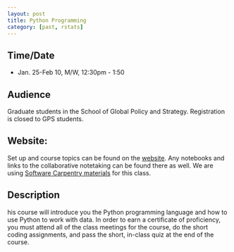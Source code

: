 ```yaml
---
layout: post
title: Python Programming
category: [past, rstats]
---
```


## Time/Date 

* Jan. 25-Feb 10, M/W, 12:30pm - 1:50 

## Audience 

Graduate students in the School of Global Policy and Strategy. Registration is closed to GPS students. 

## Website: 

Set up and course topics can be found on the [website](http://ucsdlib.github.io/win2016-python-gps/).  Any notebooks and links to the collaborative notetaking can be found there as well.  We are using [Software Carpentry materials](http://software-carpentry.org/lessons/) for this class. 

## Description

his course will introduce you the Python programming language and how to use Python to work with data. In order to earn a certificate of proficiency, you must attend all of the class meetings for the course, do the short coding assignments, and pass the short, in-class quiz at the end of the course.
